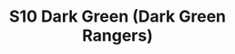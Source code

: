 ---
title: S10 Dark Green (Dark Green Rangers)
permalink: "/teams/s10-dark-green"
members:
- Sean Holihan - Captain
- Bill Cammas - Quarterback
- Matthew Fransein
- CJ Guitron
- Jack Miles
- Mike Moreno
- Matt Nix
- Matthew Nocella
- Peter Pham
- Ryan Shealy
- Kyle Suib
- Yama Terrell
- Eric Wolvovsky
teamid: 4421
name: S10 Dark Green
color: Dark Green Rangers
division: ''
---